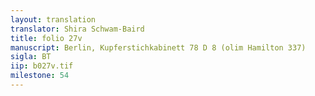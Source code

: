 ```yaml
---
layout: translation
translator: Shira Schwam-Baird
title: folio 27v
manuscript: Berlin, Kupferstichkabinett 78 D 8 (olim Hamilton 337)
sigla: BT
iip: b027v.tif
milestone: 54
---
```

